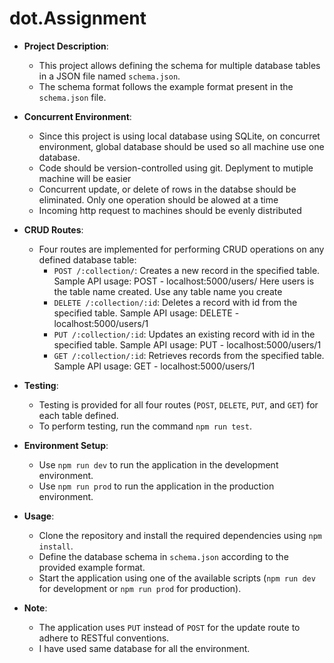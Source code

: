 # dot.Assignment


- **Project Description**:
  - This project allows defining the schema for multiple database tables in a JSON file named `schema.json`.
  - The schema format follows the example format present in the `schema.json` file.
 
- **Concurrent Environment**:
   - Since this project is using local database using SQLite, on concurret environment, global database should be used so all machine use one database.
   - Code should be version-controlled using git. Deplyment to mutiple machine will be easier
   - Concurrent update, or delete of rows in the databse should be eliminated. Only one operation should be alowed at a time
   - Incoming http request to machines should be evenly distributed
- **CRUD Routes**:
  - Four routes are implemented for performing CRUD operations on any defined database table:
    - `POST /:collection/`: Creates a new record in the specified table.
      Sample API usage: POST - localhost:5000/users/      Here users is the table name created. Use any table name you create
    - `DELETE /:collection/:id`: Deletes a record with id from the specified table.
      Sample API usage: DELETE - localhost:5000/users/1
    - `PUT /:collection/:id`: Updates an existing record with id in the specified table.
      Sample API usage: PUT - localhost:5000/users/1
    - `GET /:collection/:id`: Retrieves records from the specified table.
      Sample API usage: GET - localhost:5000/users/1

- **Testing**:
  - Testing is provided for all four routes (`POST`, `DELETE`, `PUT`, and `GET`) for each table defined.
  - To perform testing, run the command `npm run test`.

- **Environment Setup**:
  - Use `npm run dev` to run the application in the development environment.
  - Use `npm run prod` to run the application in the production environment.

- **Usage**:
  - Clone the repository and install the required dependencies using `npm install`.
  - Define the database schema in `schema.json` according to the provided example format.
  - Start the application using one of the available scripts (`npm run dev` for development or `npm run prod` for production).

- **Note**:
  - The application uses `PUT` instead of `POST` for the update route to adhere to RESTful conventions.
  - I have used same database for all the environment.
